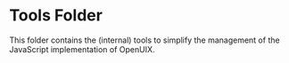 Tools Folder
============

This folder contains the (internal) tools to simplify the management of the JavaScript implementation of OpenUIX.
